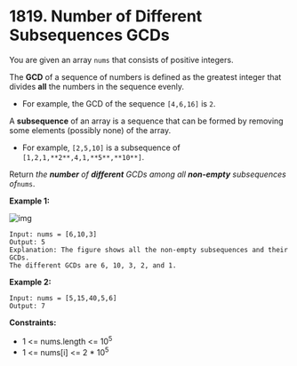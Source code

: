 # 1819. Number of Different Subsequences GCDs

You are given an array `nums` that consists of positive integers.

The **GCD** of a sequence of numbers is defined as the greatest integer that divides **all** the numbers in the sequence evenly.

- For example, the GCD of the sequence `[4,6,16]` is `2`.

A **subsequence** of an array is a sequence that can be formed by removing some elements (possibly none) of the array.

- For example, `[2,5,10]` is a subsequence of `[1,2,1,**2**,4,1,**5**,**10**]`.

Return *the **number** of **different** GCDs among all **non-empty** subsequences of*`nums`.

 

**Example 1:**

![img](https://assets.leetcode.com/uploads/2021/03/17/image-1.png)

```
Input: nums = [6,10,3]
Output: 5
Explanation: The figure shows all the non-empty subsequences and their GCDs.
The different GCDs are 6, 10, 3, 2, and 1.
```

**Example 2:**

```
Input: nums = [5,15,40,5,6]
Output: 7
```

 

**Constraints:**

- 1 <= nums.length <= 10<sup>5</sup>
- 1 <= nums[i] <= 2 * 10<sup>5</sup>